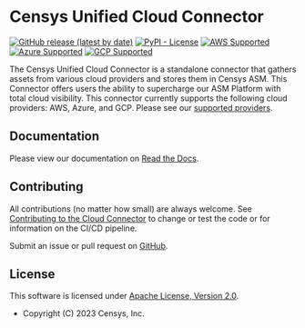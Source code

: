 # Censys Unified Cloud Connector

[![GitHub release (latest by date)](https://img.shields.io/github/v/release/censys/censys-cloud-connector)][github]
[![PyPI - License](https://img.shields.io/pypi/l/censys-cloud-connectors)][license]
[![AWS Supported](https://img.shields.io/badge/-Supported-orange?logo=amazonaws)][aws]
[![Azure Supported](https://img.shields.io/badge/-Supported-green?logo=microsoftazure)][azure]
[![GCP Supported](https://img.shields.io/badge/-Supported-blue?logo=googlecloud&logoColor=white)][gcp]

The Censys Unified Cloud Connector is a standalone connector that gathers
assets from various cloud providers and stores them in Censys ASM. This
Connector offers users the ability to supercharge our ASM Platform with total
cloud visibility. This connector currently supports the following cloud
providers: AWS, Azure, and GCP. Please see our
[supported providers][supported-providers].

## Documentation

Please view our documentation on [Read the Docs][censys-cloud-connector-docs].

## Contributing

All contributions (no matter how small) are always welcome. See
[Contributing to the Cloud Connector][contributing] to change or
test the code or for information on the CI/CD pipeline.

Submit an issue or pull request on [GitHub][github-issues].

## License

This software is licensed under [Apache License, Version 2.0][license].

- Copyright (C) 2023 Censys, Inc.

<!-- References -->

[aws]: https://censys-cloud-connector.readthedocs.io/en/stable/providers.html#amazon-web-services
[azure]: https://censys-cloud-connector.readthedocs.io/en/stable/providers.html#azure-cloud
[censys-cloud-connector-docs]: https://censys-cloud-connector.rtfd.io/
[contributing]: https://github.com/censys/censys-cloud-connector/tree/main/CONTRIBUTING.md
[gcp]: https://censys-cloud-connector.readthedocs.io/en/stable/providers.html#google-cloud-platform
[github]: https://github.com/censys/censys-cloud-connector
[github-issues]: https://github.com/censys/censys-cloud-connector/issues
[license]: http://www.apache.org/licenses/LICENSE-2.0
[supported-providers]: https://censys-cloud-connector.readthedocs.io/en/stable/providers.html
